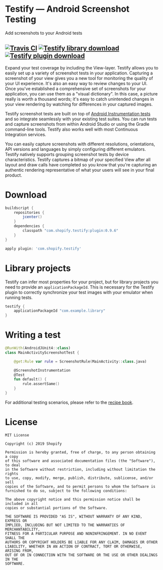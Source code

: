 # Testify — Android Screenshot Testing

Add screenshots to your Android tests

<a href="https://travis-ci.com/Shopify/android-testify"><img alt="Travis CI" src="https://travis-ci.com/Shopify/android-testify.svg?token=sYqH7qszpSqeVUazMVxV&branch=master"/></a> <a href="https://bintray.com/shopify/shopify-android/testify/_latestVersion"><img alt="Testify library download" src="https://api.bintray.com/packages/shopify/shopify-android/testify/images/download.svg"/></a> <a href="https://bintray.com/shopify/shopify-android/testify-plugin/_latestVersion"><img alt="Testify plugin download" src="https://api.bintray.com/packages/shopify/shopify-android/testify-plugin/images/download.svg"/></a>
---

Expand your test coverage by including the View-layer. Testify allows you to easily set up a variety of screenshot tests in your application. Capturing a screenshot of your view gives you a new tool for monitoring the quality of your UI experience. It's also an easy way to review changes to your UI. Once you've established a comprehensive set of screenshots for your application, you can use them as a "visual dictionary". In this case, a picture really is worth a thousand words; it's easy to catch unintended changes in your view rendering by watching for differences in your captured images.

Testify screenshot tests are built on top of [Android Instrumentation tests](https://developer.android.com/training/testing/unit-testing/instrumented-unit-tests) and so integrate seamlessly with your existing test suites. You can run tests and capture screenshots from within Android Studio or using the Gradle command-line tools. Testify also works well with most Continuous Integration services. 

You can easily capture screenshots with different resolutions, orientations, API versions and languages by simply configuring different emulators. Testify natively supports grouping screenshot tests by device characteristics. Testify captures a bitmap of your specified View after all layout and draw calls have completed so you know that you're capturing an authentic rendering representative of what your users will see in your final product.

# Download
```groovy
buildscript {
    repositories {
        jcenter()
    }
    dependencies {
        classpath "com.shopify.testify:plugin:0.9.6"
    }
}

apply plugin: 'com.shopify.testify'
```

# Library projects

Testify can infer most properties for your project, but for library projects you need to provide an `applicationPackageId`. This is necessary for the Testify plugin to correctly synchronize your test images with your emulator when running tests.

```groovy
testify {
    applicationPackageId "com.example.library"
}
```

# Writing a test

```kotlin
@RunWith(AndroidJUnit4::class)
class MainActivityScreenshotTest {

    @get:Rule var rule = ScreenshotRule(MainActivity::class.java)

    @ScreenshotInstrumentation
    @Test
    fun default() {
        rule.assertSame()
    }
}
```
For additional testing scenarios, please refer to the [recipe book](RECIPES.md).


# License

    MIT License
    
    Copyright (c) 2019 Shopify
    
    Permission is hereby granted, free of charge, to any person obtaining a copy
    of this software and associated documentation files (the "Software"), to deal
    in the Software without restriction, including without limitation the rights
    to use, copy, modify, merge, publish, distribute, sublicense, and/or sell
    copies of the Software, and to permit persons to whom the Software is
    furnished to do so, subject to the following conditions:
    
    The above copyright notice and this permission notice shall be included in all
    copies or substantial portions of the Software.
    
    THE SOFTWARE IS PROVIDED "AS IS", WITHOUT WARRANTY OF ANY KIND, EXPRESS OR
    IMPLIED, INCLUDING BUT NOT LIMITED TO THE WARRANTIES OF MERCHANTABILITY,
    FITNESS FOR A PARTICULAR PURPOSE AND NONINFRINGEMENT. IN NO EVENT SHALL THE
    AUTHORS OR COPYRIGHT HOLDERS BE LIABLE FOR ANY CLAIM, DAMAGES OR OTHER
    LIABILITY, WHETHER IN AN ACTION OF CONTRACT, TORT OR OTHERWISE, ARISING FROM,
    OUT OF OR IN CONNECTION WITH THE SOFTWARE OR THE USE OR OTHER DEALINGS IN THE
    SOFTWARE.
